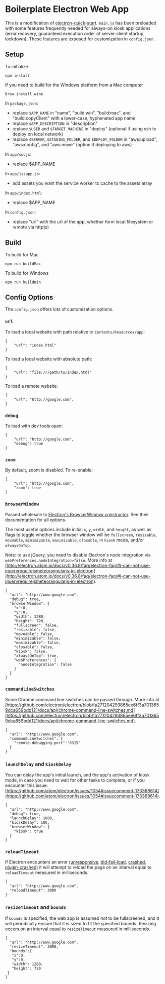 # Boilerplate Electron Web App

This is a modification of [electron-quick-start](https://github.com/electron/electron-quick-start). `main.js` has been preloaded with some features frequently needed for always-on kiosk applications (error recovery, guaranteed execution order of server-client startup, lockdown). These features are exposed for customization in `config.json`.

## Setup

To initialize

	npm install

If you need to build for the Windows platform from a Mac computer

	brew install wine

In `package.json`:

- replace `$APP_NAME` in "name", "build:win", "build:mac", and "build:copyClient" with a lower-case, hyphenated app name
- replace `$APP_DESCRIPTION` in "description"
- replace `$USER` and `$TARGET_MACHINE` in "deploy" (optional if using ssh to deploy on local network) 
- replace `$SERVER`, `$STAGING_FOLDER`, and `$DEPLOY_FOLDER` in "aws:upload", "aws:config", and "aws:move" (option if deploying to aws)

In `app/sw.js`:

- replace $APP_NAME

In `app/js/app.js`:

- add assets you want the service worker to cache to the assets array

In `app/index.html`:

- replace $APP_NAME

In `config.json`:

- replace "url" with the url of the app, whether form local filesystem or remote via http(s)

## Build

To build for Mac

	npm run buildMac

To build for Windows

	npm run buildWin

## Config Options

The `config.json` offers lots of customization options.

### `url`

To load a local website with path relative to `Contents/Resources/app`:

	{
		"url": "index.html"
	}

To load a local website with absolute path:

	{
		"url": "file:///path/to/index.html"
	}

To load a remote website:
	
	{
		"url": "http://google.com",
	}

### `debug`

To load with dev tools open:
	
	{
		"url": "http://google.com",
		"debug": true
	}

### `zoom`

By default, zoom is disabled. To re-enable:
	
	{
		"url": "http://google.com",
		"zoom": true
	}

### `browserWindow`

Passed wholesale to [Electron's BrowserWindow constructor](https://github.com/electron/electron/blob/master/docs/api/browser-window.md). See their documentation for all options.

The most useful options include initial `x`, `y`, `width`, and `height`, as well as flags to toggle whether the browser window will be `fullscreen`, `resizable`, `moveable`, `minimizable`, `maximizable`, `closable`, in `kiosk` mode, and/or `alwaysOnTop`.

Note: to use jQuery, you need to disable Electron's node integration via `webPreferences.nodeIntegration=false`. More info at [http://electron.atom.io/docs/v0.36.8/faq/electron-faq/#i-can-not-use-jqueryrequirejsmeteorangularjs-in-electron](http://electron.atom.io/docs/v0.36.8/faq/electron-faq/#i-can-not-use-jqueryrequirejsmeteorangularjs-in-electron).

	{
	  "url": "http://www.google.com",
	  "debug": true,
	  "browserWindow": {
	    "x":0,
	    "y":0,
	    "width": 1280,
	    "height": 720,
	    "fullscreen": false,
	    "resizable": false,
	    "moveable": false,
	    "minimizable": false,
	    "maximizable": false,
	    "closable": false,
	    "kiosk": false,
	    "alwaysOnTop": true,
	    "webPreferences": {
	      "nodeIntegration": false
	    }
	  }
	}

### `commandLineSwitches`

Some Chrome command line switches can be passed through. More info at [https://github.com/electron/electron/blob/fa271204293865ee6ff3a7013659dca659bdd121/docs/api/chrome-command-line-switches.md](https://github.com/electron/electron/blob/fa271204293865ee6ff3a7013659dca659bdd121/docs/api/chrome-command-line-switches.md).

	{
	  "url": "http://www.google.com",
	  "commandLineSwitches": {
	    "remote-debugging-port":"8315"
	  }
	}

### `launchDelay` and `kioskDelay`

You can delay the app's initial launch, and the app's activation of kiosk mode, in case you need to wait for other tasks to complete, or if you encounter this issue: [https://github.com/atom/electron/issues/1054#issuecomment-173368614](https://github.com/atom/electron/issues/1054#issuecomment-173368614).

	{
	  "url": "http://www.google.com",
	  "debug": true,
	  "launchDelay": 1000,
	  "kioskDelay": 100,
	  "browserWindow": {
	    "kiosk": true
	  }
	}

### `reloadTimeout`

If Electron encounters an error ([unresponsive](https://github.com/electron/electron/blob/71f94c7a3ad1014a0c1fdca248046c4d61cb3988/docs/api/browser-window.md#event-unresponsive), [did-fail-load](https://github.com/electron/electron/blob/71f94c7a3ad1014a0c1fdca248046c4d61cb3988/docs/api/web-contents.md#event-did-fail-load), [crashed](https://github.com/electron/electron/blob/71f94c7a3ad1014a0c1fdca248046c4d61cb3988/docs/api/web-contents.md#event-crashed), [plugin-crashed](https://github.com/electron/electron/blob/71f94c7a3ad1014a0c1fdca248046c4d61cb3988/docs/api/web-contents.md#event-plugin-crashed)) it will attempt to reload the page on an interval equal to `reloadTimeout` measured in milliseconds.

	{
	  "url": "http://www.google.com",
	  "reloadTimeout": 3000
	}

### `resizeTimeout` and `bounds`

If `bounds` is specified, the web app is assumed *not* to be fullscreened, and it will periodically ensure that it is sized to fit the specified bounds. Resizing occurs on an interval equal to `resizeTimeout` measured in milliseconds.

	{
	  "url": "http://www.google.com",
	  "resizeTimeout": 3000,
	  "bounds":{
       "x":0,
       "y":0,
       "width": 1280,
       "height": 720
     }
	}
	